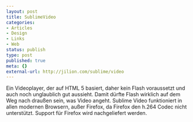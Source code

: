 ```yaml
---
layout: post
title: SublimeVideo
categories:
- Articles
- Design
- Links
- Web
status: publish
type: post
published: true
meta: {}
external-url: http://jilion.com/sublime/video
---
```

Ein Videoplayer, der auf HTML 5 basiert, daher kein Flash voraussetzt und auch noch unglaublich gut aussieht. Damit dürfte Flash wirklich auf dem Weg nach draußen sein, was Video angeht. Sublime Video funktioniert in allen modernen Browsern, außer Firefox, da Firefox den h.264 Codec nicht unterstützt. Support für Firefox wird nachgeliefert werden.
